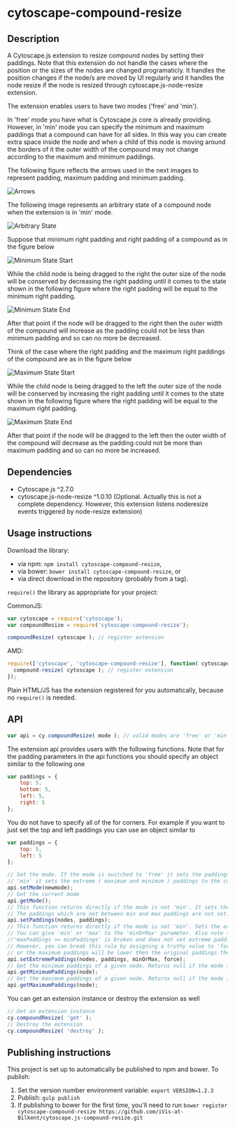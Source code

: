 cytoscape-compound-resize
================================================================================


## Description

A Cytoscape.js extension to resize compound nodes by setting their paddings. Note that this extension do not handle the cases where the position or the sizes of the nodes are changed programaticly. It handles the position changes
if the node/s are moved by UI regularly and it handles the node resize if the node is resized through cytoscape.js-node-resize extension.

The extension enables users to have two modes ('free' and 'min').

In 'free' mode you have what is Cytoscape.js core is already providing. However, in 'min' mode you can specify the minimum and 
maximum paddings that a compound can have for all sides. In this way you can create extra space inside the node and when a child of this node 
is moving around the borders of it the outer width of the compound may not change according to the maximum and minimum paddings. 

The following figure reflects the arrows used in the next images to represent padding, maximum padding and minimum padding.

![Arrows](images/arrows.png)

The following image represents an arbitrary state of a compound node when the extension is in 'min' mode.

![Arbitrary State](images/state-arbitrary.png)

Suppose that minimum right padding and right padding of a compound as in the figure below  

![Minimum State Start](images/state-min-start.png)

While the child node is being dragged to the right the outer size of the node will be conserved by decreasing the right padding
until it comes to the state shown in the following figure where the right padding will be equal to the minimum right padding. 

![Minimum State End](images/state-min-end.png)

After that point if the node will be dragged to the right then the outer width of the compound will increase as the padding could not be 
less than minimum padding and so can no more be decreased.

Think of the case where the right padding and the maximum right paddings of the compound are as in the figure below

![Maximum State Start](images/state-max-start.png)

While the child node is being dragged to the left the outer size of the node will be conserved by increasing the right padding
until it comes to the state shown in the following figure where the right padding will be equal to the maximum right padding. 

![Maximum State End](images/state-max-end.png)

After that point if the node will be dragged to the left then the outer width of the compound will decrease as the padding could not be 
more than maximum padding and so can no more be increased.


## Dependencies

 * Cytoscape.js ^2.7.0
 * cytoscape.js-node-resize ^1.0.10 (Optional. Actually this is not a complete dependency. However, this extension listens noderesize events triggered by node-resize extension)


## Usage instructions

Download the library:
 * via npm: `npm install cytoscape-compound-resize`,
 * via bower: `bower install cytoscape-compound-resize`, or
 * via direct download in the repository (probably from a tag).

`require()` the library as appropriate for your project:

CommonJS:
```js
var cytoscape = require('cytoscape');
var compoundResize = require('cytoscape-compound-resize');

compoundResize( cytoscape ); // register extension
```

AMD:
```js
require(['cytoscape', 'cytoscape-compound-resize'], function( cytoscape, compound-resize ){
  compound-resize( cytoscape ); // register extension
});
```

Plain HTML/JS has the extension registered for you automatically, because no `require()` is needed.


## API

```js
var api = cy.compoundResize( mode ); // valid modes are 'free' or 'min'
```

The extension api provides users with the following functions. Note that for the padding parameters in the api functions you
should specify an object similar to the following one

```js
var paddings = {
    top: 5,
    bottom: 5,
    left: 5,
    right: 5
};
```

You do not have to specify all of the for corners. For example if you want to just set the top and left paddings you can use an 
object similar to

```js
var paddings = {
    top: 5,
    left: 5
};
```

```js
// Set the mode. If the mode is switched to 'free' it sets the paddings to the min paddings else if the mode is switched to
// 'min' it sets the extreme ( maximum and minimum ) paddings to the current original paddings.
api.setMode(newmode); 
// Get the current mode
api.getMode();
// This function returns directly if the mode is not 'min'. It sets the paddings of the nodes conditionally. 
// The paddings which are not between min and max paddings are not set.
api.setPaddings(nodes, paddings); 
// This function returns directly if the mode is not 'min'. Sets the extreme (min or max) paddings for the given nodes. 
// You can give 'min' or 'max' to the 'minOrMax' parameter. Also note that this operation checks if the rule of 
//'maxPaddings >= minPaddings' is broken and does not set extreme paddings if it will be broken. 
// However, you can break this rule by assigning a truthy value to 'force' parameter. If the min paddings will be higher then
// or the maximum paddings will be lower then the original paddings then it sets the original paddings to the extreme paddings. 
api.setExtremePaddings(nodes, paddings, minOrMax, force); 
// Get the minimum paddings of a given node. Returns null if the mode is not 'min'
api.getMinimumPaddings(node);
// Get the maximum paddings of a given node. Returns null if the mode is not 'min'
api.getMaximumPaddings(node);
```

You can get an extension instance or destroy the extension as well

```js
// Get an extension instance
cy.compoundResize( 'get' );
// Destroy the extension
cy.compoundResize( 'destroy' );
```


## Publishing instructions

This project is set up to automatically be published to npm and bower.  To publish:

1. Set the version number environment variable: `export VERSION=1.2.3`
1. Publish: `gulp publish`
1. If publishing to bower for the first time, you'll need to run `bower register cytoscape-compound-resize https://github.com/iVis-at-Bilkent/cytoscape.js-compound-resize.git`

